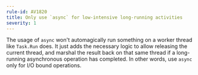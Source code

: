 ```yaml
---
rule-id: AV1820
title: Only use `async` for low-intensive long-running activities
severity: 1
---
```

The usage of `async` won't automagically run something on a worker thread like `Task.Run` does. It just adds the necessary logic to allow releasing the current thread, and marshal the result back on that same thread if a long-running asynchronous operation has completed. In other words, use `async` only for I/O bound operations.
